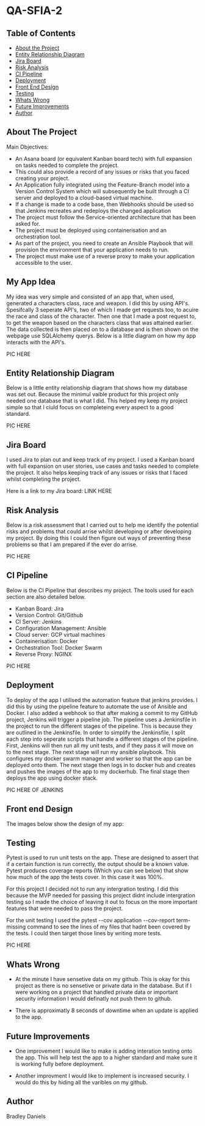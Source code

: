 # QA-SFIA-2

<!-- TABLE OF CONTENTS -->
## Table of Contents

* [About the Project](#about-the-project)
* [Entity Relationship Diagram](#entity-relationship-diagram)
* [Jira Board](#jira-board)
* [Risk Analysis](#risk-analysis)
* [CI Pipeline](#ci-pipeline)
* [Deployment](#deployment)
* [Front End Design](#front-end-design)
* [Testing](#testing)
* [Whats Wrong](#whats-wrong)
* [Future Improvements](#future-improvements)
* [Author](#author)




<!-- ABOUT THE PROJECT -->
## About The Project


Main Objectives:
* An Asana board (or equivalent Kanban board tech) with full expansion on tasks needed to complete the project.
* This could also provide a record of any issues or risks that you faced creating your project.
* An Application fully integrated using the Feature-Branch model into a Version Control System which will subsequently be built through a CI server and deployed to a cloud-based virtual machine.
* If a change is made to a code base, then Webhooks should be used so that Jenkins recreates and redeploys the changed application
* The project must follow the Service-oriented architecture that has been asked for.
* The project must be deployed using containerisation and an orchestration tool.
* As part of the project, you need to create an Ansible Playbook that will provision the environment that your application needs to run.
* The project must make use of a reverse proxy to make your application accessible to the user.



## My App Idea

My idea was very simple and consisted of an app that, when used, generated a characters class, race and weapon.  I did this by using API's.  Spesifcally 3 seperate API's, two of which I made get requests too, to acuire the race and class of the character.  Then one that I made a post request to, to get the weapon based on the characters class that was attained earlier. The data collected is then placed on to a database and is then shown on the webpage use SQLAlchemy querys. Below is a little diagram on how my app interacts with the API's.

PIC HERE

## Entity Relationship Diagram

Below is a little entity relationship diagram that shows how my database was set out.  Because the minimul vaible product for this project only needed one database that is what I did.  This helped my keep my project simple so that I ciuld focus on completeing every aspect to a good standard.

PIC HERE

## Jira Board

I used Jira to plan out and keep track of my project. I used a Kanban board with full expansion on user stories, use cases and tasks needed to complete the project. It also helps keeping track of any issues or risks that I faced whilst completing the project.

Here is a link to my Jira board: LINK HERE

## Risk Analysis

Below is a risk assessment that I carried out to help me identify the potential risks and problems that could arrise whilst developing or after developing my project. By doing this I could then figure out ways of preventing these problems so that I am prepared if the ever do arrise.

PIC HERE

## CI Pipeline 

Below is the CI Pipeline that describes my project.  The tools used for each section are also detailed below.

* Kanban Board: Jira
* Version Control: Git/Github
* CI Server: Jenkins
* Configuration Management: Ansible
* Cloud server: GCP virtual machines
* Containerisation: Docker
* Orchestration Tool: Docker Swarm
* Reverse Proxy: NGINX

PIC HERE

## Deployment

To deploy of the app I utilised the automation feature that jenkins provides.  I did this by using the pipeline feature to automate the use of Ansible and Docker. I also added a webhook so that after making a commit to my GitHub project, Jenkins will trigger a pipeline job. The pipeline uses a Jenkinsfile in the project to run the different stages of the pipeline.  This is because they are outlined in the Jenkinsfile. In order to simplify the Jenkinsfile, I split each step into seperate scripts that handle a different stages of the pipeline. First, Jenkins will then run all my unit tests, and if they pass it will move on to the next stage.  The next stage will run my ansible playbook.  This configures my docker swarm manager and worker so that the app can be deployed onto them.  The next stage then logs in to docker hub and creates and pushes the images of the app to my dockerhub.  The final stage then deploys the app using docker stack.

PIC HERE OF JENKINS

## Front end Design


The images below show the design of my app:


## Testing

Pytest is used to run unit tests on the app. These are designed to assert that if a certain function is run correctly, the output should be a known value. Pytest produces coverage reports (Which you can see below) that show how much of the app the tests cover. In this case it was 100%.

For this project I decided not to run any intergration testing. I did this because the MVP needed for passing this project didnt include intergration testing so I made the choice of leaving it out to focus on the more important features that were needed to pass the project.

For the unit testing I used the pytest --cov application --cov-report term-missing command to see the lines of my files that hadnt been covered by the tests. I could then target those lines by writing more tests.

PIC HERE

## Whats Wrong

* At the minute I have sensetive data on my github.  This is okay for this project as there is no sensetive or private data in the database.  But if I were working on a project that handled private data or important security information I would definatly not push them to github.

* There is approximatly 8 seconds of downtime when an update is applied to the app.


## Future Improvements

* One improvement I would like to make is adding interation testing onto the app. This will help test the app to a higher standard and make sure it is working fully before deployment.

* Another improvment I would like to implement is increased security.  I would do this by hiding all the varibles on my github.

 ## Author
 

 Bradley Daniels

